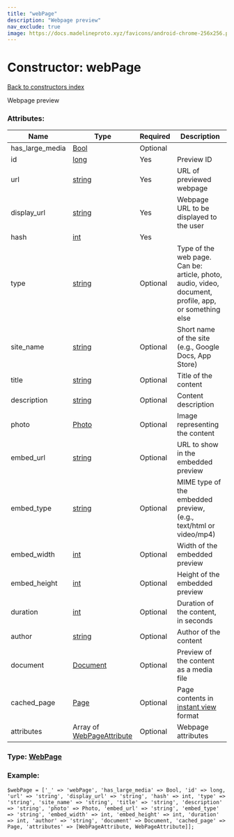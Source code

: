 ```yaml
---
title: "webPage"
description: "Webpage preview"
nav_exclude: true
image: https://docs.madelineproto.xyz/favicons/android-chrome-256x256.png
---
```

# Constructor: webPage  
[Back to constructors index](/API_docs/constructors/index.html)



Webpage preview

### Attributes:

| Name     |    Type       | Required | Description |
|----------|---------------|----------|-------------|
|has\_large\_media|[Bool](/API_docs/types/Bool.html) | Optional|
|id|[long](/API_docs/types/long.html) | Yes|Preview ID|
|url|[string](/API_docs/types/string.html) | Yes|URL of previewed webpage|
|display\_url|[string](/API_docs/types/string.html) | Yes|Webpage URL to be displayed to the user|
|hash|[int](/API_docs/types/int.html) | Yes|
|type|[string](/API_docs/types/string.html) | Optional|Type of the web page. Can be: article, photo, audio, video, document, profile, app, or something else|
|site\_name|[string](/API_docs/types/string.html) | Optional|Short name of the site (e.g., Google Docs, App Store)|
|title|[string](/API_docs/types/string.html) | Optional|Title of the content|
|description|[string](/API_docs/types/string.html) | Optional|Content description|
|photo|[Photo](/API_docs/types/Photo.html) | Optional|Image representing the content|
|embed\_url|[string](/API_docs/types/string.html) | Optional|URL to show in the embedded preview|
|embed\_type|[string](/API_docs/types/string.html) | Optional|MIME type of the embedded preview, (e.g., text/html or video/mp4)|
|embed\_width|[int](/API_docs/types/int.html) | Optional|Width of the embedded preview|
|embed\_height|[int](/API_docs/types/int.html) | Optional|Height of the embedded preview|
|duration|[int](/API_docs/types/int.html) | Optional|Duration of the content, in seconds|
|author|[string](/API_docs/types/string.html) | Optional|Author of the content|
|document|[Document](/API_docs/types/Document.html) | Optional|Preview of the content as a media file|
|cached\_page|[Page](/API_docs/types/Page.html) | Optional|Page contents in [instant view](https://instantview.telegram.org) format|
|attributes|Array of [WebPageAttribute](/API_docs/types/WebPageAttribute.html) | Optional|Webpage attributes|



### Type: [WebPage](/API_docs/types/WebPage.html)


### Example:

```
$webPage = ['_' => 'webPage', 'has_large_media' => Bool, 'id' => long, 'url' => 'string', 'display_url' => 'string', 'hash' => int, 'type' => 'string', 'site_name' => 'string', 'title' => 'string', 'description' => 'string', 'photo' => Photo, 'embed_url' => 'string', 'embed_type' => 'string', 'embed_width' => int, 'embed_height' => int, 'duration' => int, 'author' => 'string', 'document' => Document, 'cached_page' => Page, 'attributes' => [WebPageAttribute, WebPageAttribute]];
```  

